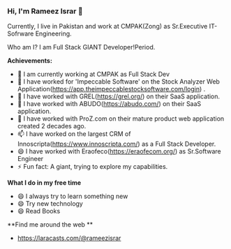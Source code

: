 ### Hi, I'm Rameez Israr 👋



Currently, I live in Pakistan and work at CMPAK(Zong) as Sr.Executive IT-Sofrware Engineering.

Who am I? I am Full Stack GIANT Developer!Period.


**Achievements:**

- 🔭 I am currently working at CMPAK as Full Stack Dev
- 🌱 I have worked for 'Impeccable Software' on the Stock Analyzer Web Application(https://app.theimpeccablestocksoftware.com/login) .
- 👯 I have worked with GREL(https://grel.org/) on their SaaS application.
- 🤔 I have worked with ABUDO(https://abudo.com/) on their SaaS application.
- 💬 I have worked with ProZ.com on their mature product web application created 2 decades ago.
- 📫 I have worked on the largest CRM of Innoscripta(https://www.innoscripta.com/) as a Full Stack Developer.
- 😄 I have worked with Eraofeco(https://eraofecom.org/) as Sr.Software Engineer
- ⚡ Fun fact: A giant, trying to explore my capabilities.


**What I do in my free time**
- 😄 I always try to learn something new
- 😄 Try new technology
- 😄 Read Books

**Find me around the web **
- https://laracasts.com/@rameezisrar
